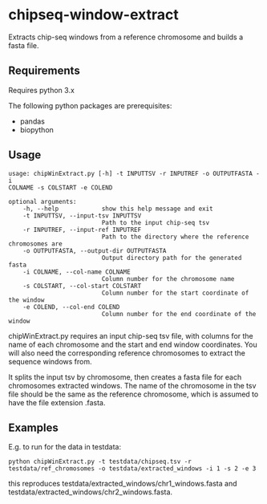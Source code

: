 # **chipseq-window-extract**
Extracts chip-seq windows from a reference chromosome and builds a fasta file.

## **Requirements**
Requires python 3.x

The following python packages are prerequisites:
- pandas
- biopython

## **Usage**
```
usage: chipWinExtract.py [-h] -t INPUTTSV -r INPUTREF -o OUTPUTFASTA -i
COLNAME -s COLSTART -e COLEND

optional arguments:
    -h, --help            show this help message and exit
    -t INPUTTSV, --input-tsv INPUTTSV
                          Path to the input chip-seq tsv
    -r INPUTREF, --input-ref INPUTREF
                          Path to the directory where the reference chromosomes are
    -o OUTPUTFASTA, --output-dir OUTPUTFASTA
                          Output directory path for the generated fasta
    -i COLNAME, --col-name COLNAME
                          Column number for the chromosome name
    -s COLSTART, --col-start COLSTART
                          Column number for the start coordinate of the window
    -e COLEND, --col-end COLEND
                          Column number for the end coordinate of the window

```
chipWinExtract.py requires an input chip-seq tsv file, with columns for the name of each chromosome and the start and end window coordinates. You will also need the corresponding reference chromosomes to extract the sequence windows from. 

It splits the input tsv by chromosome, then creates a fasta file for each chromosomes extracted windows. The name of the chromosome in the tsv file should be the same as the reference chromosome, which is assumed to have the file extension .fasta.

## **Examples**
E.g. to run for the data in testdata:
```
python chipWinExtract.py -t testdata/chipseq.tsv -r testdata/ref_chromosomes -o testdata/extracted_windows -i 1 -s 2 -e 3
```
this reproduces testdata/extracted_windows/chr1_windows.fasta and testdata/extracted_windows/chr2_windows.fasta.
